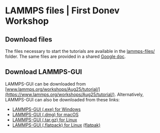 # LAMMPS files | First Donev Workshop

## Download files

The files necessary to start the tutorials are available in the
[lammps-files/](lammps-files/) folder. The same files are provided in
a shared [Google doc](https://drive.google.com/drive/folders/1w_eACvOFX7Y8u7GfUIAjbnW0elpqK6we?usp=sharing).

## Download LAMMPS-GUI

LAMMPS-GUI can be downloaded from [www.lammps.org/workshops/Aug25/tutorial/](https://www.lammps.org/workshops/Aug25/tutorial/).
Alternatively, LAMMPS-GUI can also be downloaded from these links:

- [LAMMPS-GUI (.exe) for Windows](https://github.com/lammps/lammps/releases/download/stable_22Jul2025/LAMMPS-Win10-64bit-GUI-22Jul2025.exe)
- [LAMMPS-GUI (.dmg) for macOS](https://github.com/lammps/lammps/releases/download/stable_22Jul2025/LAMMPS-macOS-multiarch-GUI-22Jul2025.dmg)
- [LAMMPS-GUI (.tar.gz) for Linux](https://github.com/lammps/lammps/releases/download/stable_22Jul2025/LAMMPS-Linux-x86_64-GUI-22Jul2025.tar.gz)
- [LAMMPS-GUI (.flatpack) for Linux](https://github.com/lammps/lammps/releases/download/stable_22Jul2025/LAMMPS-Linux-x86_64-GUI-22Jul2025.tar.gz) [(flatpak)](https://flatpak.org/)
